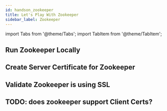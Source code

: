 ```yaml
---
id: handson_zookeeper
title: Let's Play With Zookeeper
sidebar_label: Zookeeper
---
```

import Tabs from '@theme/Tabs';
import TabItem from '@theme/TabItem';

## Run Zookeeper Locally

## Create Server Certificate for Zookeeper

## Validate Zookeeper is using SSL

## TODO: does zookeeper support Client Certs?
